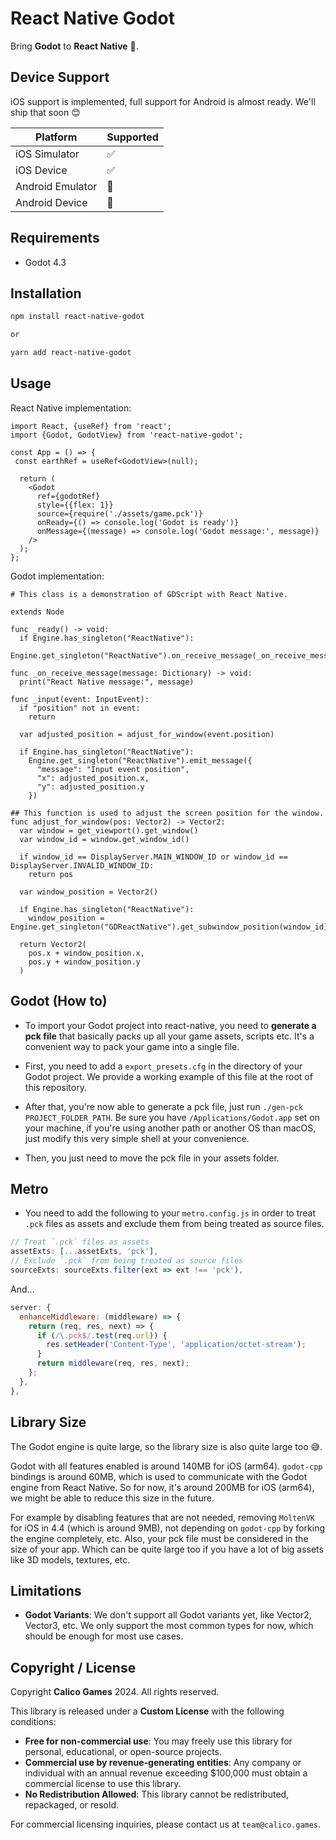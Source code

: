 # React Native Godot

Bring **Godot** to **React Native** 🔮.

## Device Support

iOS support is implemented, full support for Android is almost ready.
We'll ship that soon 😊

| Platform         | Supported |
| ---------------- | --------- |
| iOS Simulator    | ✅        |
| iOS Device       | ✅        |
| Android Emulator | 🚧        |
| Android Device   | 🚧        |

## Requirements

- Godot 4.3

## Installation

```sh
npm install react-native-godot

or

yarn add react-native-godot
```

## Usage

React Native implementation:

```tsx
import React, {useRef} from 'react';
import {Godot, GodotView} from 'react-native-godot';

const App = () => {
 const earthRef = useRef<GodotView>(null);

  return (
    <Godot
      ref={godotRef}
      style={{flex: 1}}
      source={require('./assets/game.pck')}
      onReady={() => console.log('Godot is ready')}
      onMessage={(message) => console.log('Godot message:', message)}
    />
  );
};
```

Godot implementation:

```gdscript
# This class is a demonstration of GDScript with React Native.

extends Node

func _ready() -> void:
  if Engine.has_singleton("ReactNative"):
    Engine.get_singleton("ReactNative").on_receive_message(_on_receive_message)

func _on_receive_message(message: Dictionary) -> void:
  print("React Native message:", message)

func _input(event: InputEvent):    
  if "position" not in event:
    return

  var adjusted_position = adjust_for_window(event.position)

  if Engine.has_singleton("ReactNative"):
    Engine.get_singleton("ReactNative").emit_message({
      "message": "Input event position",
      "x": adjusted_position.x,
      "y": adjusted_position.y
    })

## This function is used to adjust the screen position for the window.
func adjust_for_window(pos: Vector2) -> Vector2:
  var window = get_viewport().get_window()
  var window_id = window.get_window_id()

  if window_id == DisplayServer.MAIN_WINDOW_ID or window_id == DisplayServer.INVALID_WINDOW_ID:
    return pos

  var window_position = Vector2()

  if Engine.has_singleton("ReactNative"):
    window_position = Engine.get_singleton("GDReactNative").get_subwindow_position(window_id)

  return Vector2(
    pos.x + window_position.x,
    pos.y + window_position.y
  )
```

## Godot (How to)

- To import your Godot project into react-native, you need to **generate a pck file** that basically packs up all your game assets, scripts etc.
It's a convenient way to pack your game into a single file.

- First, you need to add a `export_presets.cfg` in the directory of your Godot project.
We provide a working example of this file at the root of this repository.

- After that, you're now able to generate a pck file, just run `./gen-pck PROJECT_FOLDER_PATH`.
Be sure you have `/Applications/Godot.app` set on your machine, if you're using another path or another OS than macOS, just modify this very simple shell at your convenience.

- Then, you just need to move the pck file in your assets folder.

## Metro

- You need to add the following to your `metro.config.js` in order to treat `.pck` files as assets and exclude them from being treated as source files.

```js
// Treat `.pck` files as assets
assetExts: [...assetExts, 'pck'],
// Exclude `.pck` from being treated as source files
sourceExts: sourceExts.filter(ext => ext !== 'pck'),
```

And...

```js
server: {
  enhanceMiddleware: (middleware) => {
    return (req, res, next) => {
      if (/\.pck$/.test(req.url)) {
        res.setHeader('Content-Type', 'application/octet-stream');
      }
      return middleware(req, res, next);
    };
  },
},
```

## Library Size

The Godot engine is quite large, so the library size is also quite large too 😅.

Godot with all features enabled is around 140MB for iOS (arm64).
`godot-cpp` bindings is around 60MB, which is used to communicate with the Godot engine from React Native.
So for now, it's around 200MB for iOS (arm64), we might be able to reduce this size in the future.

For example by disabling features that are not needed, removing `MoltenVK` for iOS in 4.4 (which is around 9MB), not depending on `godot-cpp` by forking the engine completely, etc.
Also, your pck file must be considered in the size of your app. Which can be quite large too if you have a lot of big assets like 3D models, textures, etc.

## Limitations

- **Godot Variants**: We don't support all Godot variants yet, like Vector2, Vector3, etc. We only support the most common types for now, which should be enough for most use cases.

## Copyright / License

Copyright **Calico Games** 2024. All rights reserved.

This library is released under a **Custom License** with the following conditions:

- **Free for non-commercial use**: You may freely use this library for personal, educational, or open-source projects.
- **Commercial use by revenue-generating entities**: Any company or individual with an annual revenue exceeding $100,000 must obtain a commercial license to use this library.
- **No Redistribution Allowed**: This library cannot be redistributed, repackaged, or resold.

For commercial licensing inquiries, please contact us at `team@calico.games`.
